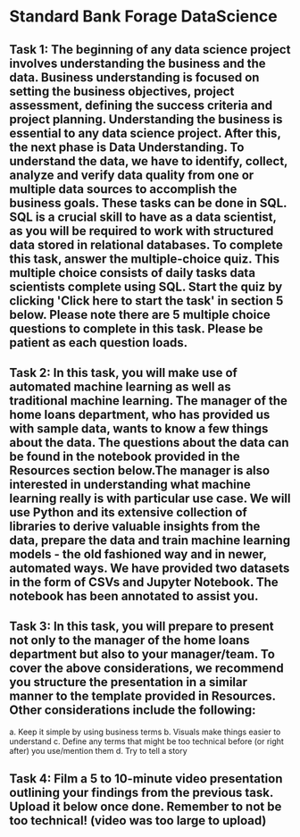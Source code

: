 # Standard Bank Forage DataScience

## Task 1: The beginning of any data science project involves understanding the business and the data. Business understanding is focused on setting the business objectives, project assessment, defining the success criteria and project planning. Understanding the business is essential to any data science project. After this, the next phase is Data Understanding. To understand the data, we have to identify, collect, analyze and verify data quality from one or multiple data sources to accomplish the business goals. These tasks can be done in SQL. SQL is a crucial skill to have as a data scientist, as you will be required to work with structured data stored in relational databases. To complete this task, answer the multiple-choice quiz. This multiple choice consists of daily tasks data scientists complete using SQL. Start the quiz by clicking 'Click here to start the task' in section 5 below. Please note there are 5 multiple choice questions to complete in this task. Please be patient as each question loads.

## Task 2: In this task, you will make use of automated machine learning as well as traditional machine learning. The manager of the home loans department, who has provided us with sample data, wants to know a few things about the data. The questions about the data can be found in the notebook provided in the Resources section below.The manager is also interested in understanding what machine learning really is with particular use case. We will use Python and its extensive collection of libraries to derive valuable insights from the data, prepare the data and train machine learning models - the old fashioned way and in newer, automated ways. We have provided two datasets in the form of CSVs and Jupyter Notebook. The notebook has been annotated to assist you.

## Task 3: In this task, you will prepare to present not only to the manager of the home loans department but also to your manager/team. To cover the above considerations, we recommend you structure the presentation in a similar manner to the template provided in Resources. Other considerations include the following:
  a. Keep it simple by using business terms
  b. Visuals make things easier to understand
  c. Define any terms that might be too technical before (or right after) you use/mention them
  d. Try to tell a story
  
## Task 4: Film a 5 to 10-minute video presentation outlining your findings from the previous task. Upload it below once done. Remember to not be too technical! (video was too large to upload)

